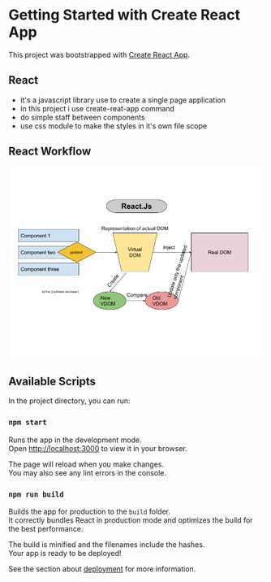 # Getting Started with Create React App

This project was bootstrapped with [Create React App](https://github.com/facebook/create-react-app).

## React 
- it's a javascript library use to create a single page application
- in this project i use create-reat-app command
- do simple staff between components
- use css module to make the styles in it's own file scope

## React Workflow

![react framwork](assets/Reactworkflow-ashar.png)

## Available Scripts

In the project directory, you can run:

### `npm start`

Runs the app in the development mode.\
Open [http://localhost:3000](http://localhost:3000) to view it in your browser.

The page will reload when you make changes.\
You may also see any lint errors in the console.

### `npm run build`

Builds the app for production to the `build` folder.\
It correctly bundles React in production mode and optimizes the build for the best performance.

The build is minified and the filenames include the hashes.\
Your app is ready to be deployed!

See the section about [deployment](https://facebook.github.io/create-react-app/docs/deployment) for more information.

